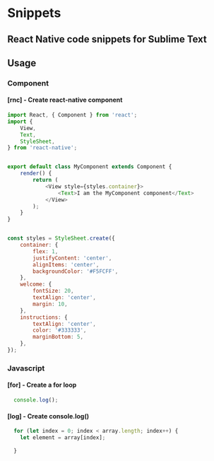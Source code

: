 # Snippets
## React Native code snippets for Sublime Text

## Usage
### Component
#### [rnc] - Create react-native component
```javascript
import React, { Component } from 'react';
import {
    View,
    Text,
    StyleSheet,
} from 'react-native';


export default class MyComponent extends Component {
    render() {
        return (
            <View style={styles.container}>
                <Text>I am the MyComponent component</Text>
            </View>
        );
    }
}


const styles = StyleSheet.create({
    container: {
        flex: 1,
        justifyContent: 'center',
        alignItems: 'center',
        backgroundColor: '#F5FCFF',
    },
    welcome: {
        fontSize: 20,
        textAlign: 'center',
        margin: 10,
    },
    instructions: {
        textAlign: 'center',
        color: '#333333',
        marginBottom: 5,
    },
});
```
### Javascript
#### [for] - Create a for loop
```javascript
  console.log();
```

#### [log] - Create console.log()
```javascript
  for (let index = 0; index < array.length; index++) {
    let element = array[index];
            
  }
```
